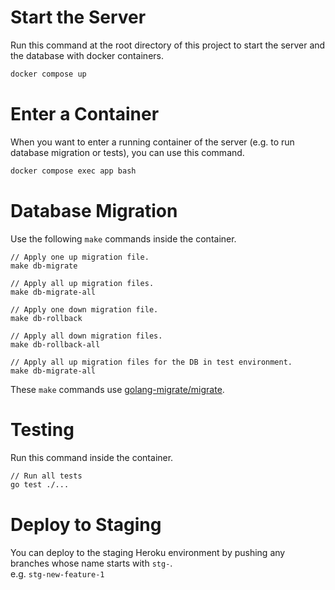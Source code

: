 # Start the Server

Run this command at the root directory of this project to start the server and the database with docker containers.

```bash
docker compose up
```

# Enter a Container

When you want to enter a running container of the server (e.g. to run database migration or tests), you can use this command.

```bash
docker compose exec app bash 
```


# Database Migration

Use the following `make` commands inside the container.

```
// Apply one up migration file.
make db-migrate

// Apply all up migration files.
make db-migrate-all

// Apply one down migration file.
make db-rollback

// Apply all down migration files.
make db-rollback-all

// Apply all up migration files for the DB in test environment.
make db-migrate-all
```

These `make` commands use [golang-migrate/migrate](https://github.com/golang-migrate/migrate).

# Testing

Run this command inside the container.

```bash
// Run all tests
go test ./...
```

# Deploy to Staging
You can deploy to the staging Heroku environment by pushing any branches whose name starts with `stg-`. <br>
e.g. `stg-new-feature-1`
